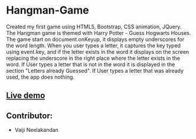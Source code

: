 # Hangman-Game

Created my first game using HTML5, Bootstrap, CSS animation, JQuery. The Hangman game is themed with Harry Potter - Guess Hogwarts Houses. The game start on document.onKeyup, it displays empty underscores for the word length. When you user types a letter, it captures the key typed using event.key, and if the letter exists in the word it displays on the screen replacing the underscore in the right place where the letter exists in the word. If User types a letter that is not in the word it is displayed in the section "Letters already Guessed". If User types a letter that was already used, the app does nothing.

## [Live demo](https://hangman-game-bootstrap-jquery.herokuapp.com/)

## Contributor:
* Vaiji Neelakandan
